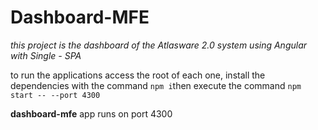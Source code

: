 # Dashboard-MFE

*this project is the dashboard of the Atlasware 2.0 system using Angular with Single - SPA*
  
to run the applications access the root of each one, install the dependencies with the command `npm i`then execute the command `npm start -- --port 4300`

**dashboard-mfe** app runs on port 4300